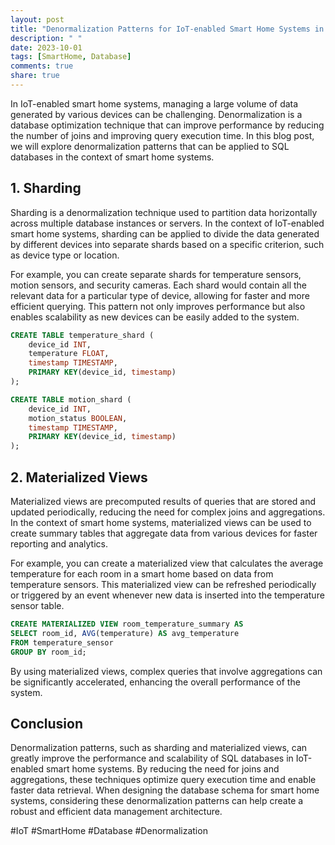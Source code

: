 ```yaml
---
layout: post
title: "Denormalization Patterns for IoT-enabled Smart Home Systems in SQL Databases"
description: " "
date: 2023-10-01
tags: [SmartHome, Database]
comments: true
share: true
---
```


In IoT-enabled smart home systems, managing a large volume of data generated by various devices can be challenging. Denormalization is a database optimization technique that can improve performance by reducing the number of joins and improving query execution time. In this blog post, we will explore denormalization patterns that can be applied to SQL databases in the context of smart home systems.

## 1. Sharding

Sharding is a denormalization technique used to partition data horizontally across multiple database instances or servers. In the context of IoT-enabled smart home systems, sharding can be applied to divide the data generated by different devices into separate shards based on a specific criterion, such as device type or location.

For example, you can create separate shards for temperature sensors, motion sensors, and security cameras. Each shard would contain all the relevant data for a particular type of device, allowing for faster and more efficient querying. This pattern not only improves performance but also enables scalability as new devices can be easily added to the system.

```sql
CREATE TABLE temperature_shard (
    device_id INT,
    temperature FLOAT,
    timestamp TIMESTAMP,
    PRIMARY KEY(device_id, timestamp)
);

CREATE TABLE motion_shard (
    device_id INT,
    motion_status BOOLEAN,
    timestamp TIMESTAMP,
    PRIMARY KEY(device_id, timestamp)
);
```

## 2. Materialized Views

Materialized views are precomputed results of queries that are stored and updated periodically, reducing the need for complex joins and aggregations. In the context of smart home systems, materialized views can be used to create summary tables that aggregate data from various devices for faster reporting and analytics.

For example, you can create a materialized view that calculates the average temperature for each room in a smart home based on data from temperature sensors. This materialized view can be refreshed periodically or triggered by an event whenever new data is inserted into the temperature sensor table.

```sql
CREATE MATERIALIZED VIEW room_temperature_summary AS
SELECT room_id, AVG(temperature) AS avg_temperature
FROM temperature_sensor
GROUP BY room_id;
```

By using materialized views, complex queries that involve aggregations can be significantly accelerated, enhancing the overall performance of the system.

## Conclusion

Denormalization patterns, such as sharding and materialized views, can greatly improve the performance and scalability of SQL databases in IoT-enabled smart home systems. By reducing the need for joins and aggregations, these techniques optimize query execution time and enable faster data retrieval. When designing the database schema for smart home systems, considering these denormalization patterns can help create a robust and efficient data management architecture.

#IoT #SmartHome #Database #Denormalization